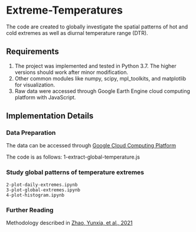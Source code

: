 # Extreme-Temperatures
The code are created to globally investigate the spatial patterns of hot and cold extremes as well as diurnal temperature range (DTR). 

## Requirements

1. The project was implemented and tested in Python 3.7. The higher versions should work after minor modification.
2. Other common modules like numpy, scipy, mpl_toolkits, and matplotlib for visualization.
3. Raw data were accessed through Google Earth Engine cloud computing platform with JavaScript.


## Implementation Details

### Data Preparation

The data can be accessed through [Google Cloud Computing Platform](https://code.earthengine.google.com/3596a7d8f40f4195cf8102a0ce81ac3c)

The code is as follows:
1-extract-global-temperature.js



### Study global patterns of temperature extremes
```
2-plot-daily-extremes.ipynb
3-plot-global-extremes.ipynb
4-plot-histogram.ipynb
```



### Further Reading

Methodology described in [Zhao, Yunxia, et al., 2021](https://journals.ametsoc.org/view/journals/bams/102/9/BAMS-D-20-0325.1.xml)





